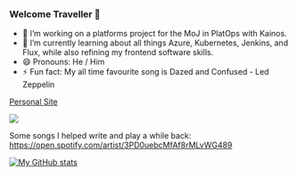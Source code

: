 ### Welcome Traveller 🤖


<!--
**reespozzi/reespozzi** is a ✨ _special_ ✨ repository because its `README.md` (this file) appears on your GitHub profile.

Here are some ideas to get you started:




-->
- 🔭 I’m working on a platforms project for the MoJ in PlatOps with Kainos.
- 🌱 I’m currently learning about all things Azure, Kubernetes, Jenkins, and Flux, while also refining my frontend software skills. 
- 😄 Pronouns: He / Him
- ⚡ Fun fact: My all time favourite song is Dazed and Confused - Led Zeppelin

[Personal Site](https://reesp.z35.web.core.windows.net/) 

<a href= "https://www.linkedin.com/in/rees-pozzi"><img src="https://img.icons8.com/ios-filled/50/000000/linkedin-circled--v2.png"/></a>

Some songs I helped write and play a while back: https://open.spotify.com/artist/3PD0uebcMfAf8rMLvWG489

[![My GitHub stats](https://github-readme-stats.vercel.app/api?username=reespozzi&count_private=true&show_icons=true&theme=merko)](https://github.com/anuraghazra/github-readme-stats)

